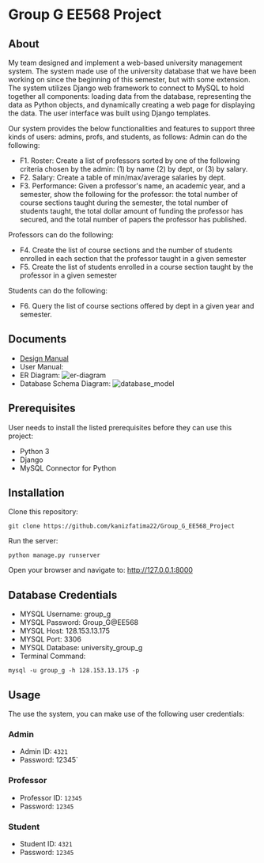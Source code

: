 # Group G EE568 Project

## About

My team designed and implement a web-based university management system. The system made use of the university database that we have been working on since the beginning of this semester, but with some extension. The system utilizes Django web framework to connect to MySQL to hold together all components: loading data from the database, representing the data as Python objects, and dynamically creating a web page for displaying the data. The user interface was built using Django templates.

Our system provides the below functionalities and features to support three kinds of users: admins, profs, and students, as follows:
Admin can do the following: 
- F1. Roster: Create a list of professors sorted by one of the following criteria chosen by the admin: (1) by name (2) by dept, or (3) by salary. 
- F2. Salary: Create a table of min/max/average salaries by dept.
- F3. Performance: Given a professor's name, an academic year, and a semester, show the following for the professor: the total number of course sections taught during the semester, the total number of students taught, the total dollar amount of funding the professor has secured, and the total number of papers the professor has published.

Professors can do the following:
- F4. Create the list of course sections and the number of students enrolled in each section that the professor taught in a given semester
- F5. Create the list of students enrolled in a course section taught by the professor in a given semester

Students can do the following:
- F6. Query the list of course sections offered by dept in a given year and semester.

## Documents

- [Design Manual](https://github.com/kanizfatima22/Group_G_EE568_Project/blob/743f2ec0c6ac3447f48c9f753adaa1d112cc94e6/Design%20Manual.pdf)
- User Manual:
- ER Diagram: ![er-diagram](https://user-images.githubusercontent.com/29764960/235255029-b3de6615-2ebb-4b29-8729-66435176ca41.png)
- Database Schema Diagram: ![database_model](https://user-images.githubusercontent.com/29764960/235255117-a00fd48d-c5b4-463c-aa28-72f842d5618e.png)

## Prerequisites
User needs to install the listed prerequisites before they can use this project:

- Python 3
- Django 
- MySQL Connector for Python


Installation
-----------------------------------------------
Clone this repository: 
```shell
git clone https://github.com/kanizfatima22/Group_G_EE568_Project
```
Run the server:
```shell
python manage.py runserver
```
Open your browser and navigate to: http://127.0.0.1:8000


## Database Credentials
- MYSQL Username: group_g
- MYSQL Password: Group_G@EE568
- MYSQL Host: 128.153.13.175
- MYSQL Port: 3306
- MYSQL Database: university_group_g
- Terminal Command:
```shell
mysql -u group_g -h 128.153.13.175 -p
```


## Usage
The use the system, you can make use of the following user credentials:

### Admin
- Admin ID: `4321`
- Password: 12345`

### Professor
- Professor ID: `12345`
- Password: `12345`

### Student
- Student ID: `4321`
- Password: `12345`
